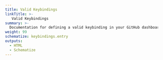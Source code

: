 ```yaml
---
title: Valid Keybindings
linkTitle: >-
   Valid Keybindings
summary: >-
  Documentation for defining a valid keybinding in your GitHub dashboard.
weight: 99
schematize: keybindings.entry
outputs:
  - HTML
  - Schematize
---
```



